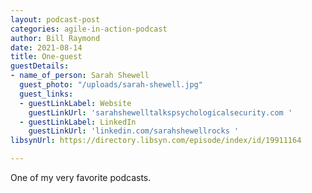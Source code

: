 ```yaml
---
layout: podcast-post
categories: agile-in-action-podcast
author: Bill Raymond
date: 2021-08-14
title: One-guest
guestDetails:
- name_of_person: Sarah Shewell
  guest_photo: "/uploads/sarah-shewell.jpg"
  guest_links:
  - guestLinkLabel: Website
    guestLinkUrl: 'sarahshewelltalkspsychologicalsecurity.com '
  - guestLinkLabel: LinkedIn
    guestLinkUrl: 'linkedin.com/sarahshewellrocks '
libsynUrl: https://directory.libsyn.com/episode/index/id/19911164

---
```

One of my very favorite podcasts.